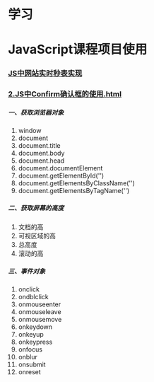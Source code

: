 # 学习
# JavaScript课程项目使用
### [JS中网站实时秒表实现](https://411426414.github.io/JavaScriptCourse/1.JS中网站实时秒表实现.html)

### [2.JS中Confirm确认框的使用.html](https://411426414.github.io/JavaScriptCourse/2.JS中Confirm确认框的使用.html)


##### 一、获取浏览器对象
1. window
2. document
3. document.title
4. document.body
5. document.head
6. document.documentElement
7. document.getElementById('')
8. document.getElementsByClassName('')
9. document.getElementsByTagName('')

##### 二、获取屏幕的高度
1. 文档的高
2. 可视区域的高
3. 总高度
4. 滚动的高

##### 三、事件对象

1. onclick
2. ondblclick
3. onmouseenter
4. onmouseleave
5. onmousemove
6. onkeydown
7. onkeyup
8. onkeypress
9. onfocus
10. onblur
11. onsubmit
12. onreset